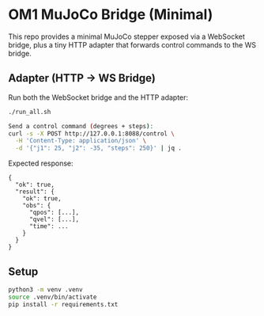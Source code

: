 # OM1 MuJoCo Bridge (Minimal)

This repo provides a minimal MuJoCo stepper exposed via a WebSocket bridge, plus a tiny HTTP adapter that forwards control commands to the WS bridge.

## Adapter (HTTP → WS Bridge)

Run both the WebSocket bridge and the HTTP adapter:
```bash
./run_all.sh

Send a control command (degrees + steps):
curl -s -X POST http://127.0.0.1:8088/control \
  -H 'Content-Type: application/json' \
  -d '{"j1": 25, "j2": -35, "steps": 250}' | jq .
```
Expected response:
```
{
  "ok": true,
  "result": {
    "ok": true,
    "obs": {
      "qpos": [...],
      "qvel": [...],
      "time": ...
    }
  }
}
```

## Setup

```bash
python3 -m venv .venv
source .venv/bin/activate
pip install -r requirements.txt
```
